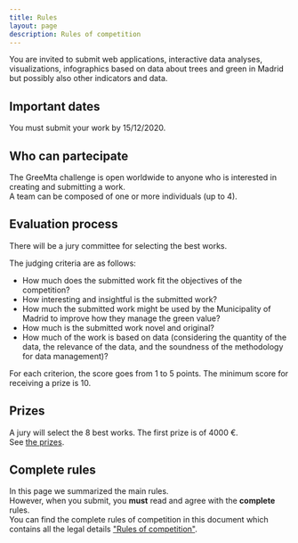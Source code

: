 ```yaml
---
title: Rules
layout: page
description: Rules of competition
---
```


You are invited to submit web applications, interactive data analyses, visualizations, infographics based on data about trees and green in Madrid but possibly also other indicators and data.

## Important dates
You must submit your work by 15/12/2020.

## Who can partecipate
The GreeMta challenge is open worldwide to anyone who is interested in creating and submitting a work. 
<br/>
A team can be composed of one or more individuals (up to 4). 

## Evaluation process
There will be a jury committee for selecting the best works.<br/>

The judging criteria are as follows:
* How much does the submitted work fit the objectives of the competition?
* How interesting and insightful is the submitted work?
* How much the submitted work might be used by the Municipality of Madrid to improve how they manage the green value?
* How much is the submitted work novel and original?
* How much of the work is based on data (considering the quantity of the data, the relevance of the data, and the soundness of the methodology for data management)?


For each criterion, the score goes from 1 to 5 points. The minimum score for receiving a prize is 10.

## Prizes
A jury will select the 8 best works. The first prize is of 4000 &euro;.<br/>See [the prizes](https://challenge.greemta.eu/prizes/).

## Complete rules

In this page we summarized the main rules.<br/>However, when you submit, you **must** read and agree with the **complete** rules.<br/>You can find the complete rules of competition in this document which contains all the legal details ["Rules of competition"](https://challenge.greemta.eu/GreeMta_Rules_of_Competition.pdf). 
